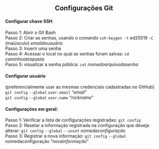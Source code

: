 ## <p align=center> Configurações Git </p>
#### Configurar chave SSH
Passo 1: Abrir o Git Bash <br>
Passo 2: Criar as senhas, usando o comando `ssh-keygen -t` ed25519 `-C` (maiúsculo) <em>emaildousuário</em><br>
Passo 3: Inserir uma senha<br>
Passo 4: Acessar o local no qual as senhas foram salvas: `cd` <em>caminhoatéapasta</em><br>
Passo 5: visualizar a senha pública: `cat` <em>nomedoarquivodasenha</em><br>
#### Configurar usuário<br>
(preferencialmente usar as mesmas credenciais cadastradas no GitHub)<br>
 `git config` `--global` `user.email` “<em>email</em>”<br>
`git config` `--global` `user.name` “<em>nickname</em>”<br>
#### Configurações em geral:<br>
Passo 1: Verificar a lista de configurações registradas: `git config`<br>
Passo 2: Resetar a informação registrada na configuração que deseja alterar: `git config` `--global` `--unset` <em>nomedaconfiguração</em><br>
Passo 3: Registrar a nova informação: `git config` `--global` nomedaconfiguração “<em>novainformação</em>”<br>
